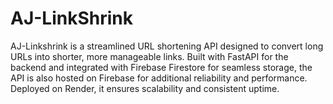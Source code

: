 # AJ-LinkShrink
AJ-Linkshrink is a streamlined URL shortening API designed to convert long URLs into shorter, more manageable links. Built with FastAPI for the backend and integrated with Firebase Firestore for seamless storage, the API is also hosted on Firebase for additional reliability and performance. Deployed on Render, it ensures scalability and consistent uptime.
